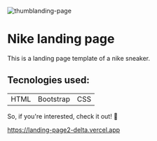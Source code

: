 ![thumblanding-page](https://user-images.githubusercontent.com/100592742/214451345-aa1ed47d-6a95-4fe3-8a4b-ea23fe96183b.png)

<h1>Nike landing page</h1
<p>This is a landing page template of a nike sneaker.</p>

<h2>Tecnologies used:</h2>
<table>
  <tr>
    <td>HTML</td>
    <td>Bootstrap</td>
    <td>CSS</td>
   </tr>
</table>

So, if you're interested, check it out! 🙂

https://landing-page2-delta.vercel.app
